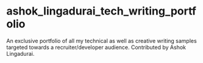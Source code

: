 # ashok_lingadurai_tech_writing_portfolio
An exclusive portfolio of all my technical as well as creative writing samples targeted towards a recruiter/developer audience. Contributed by Ashok Lingadurai.
